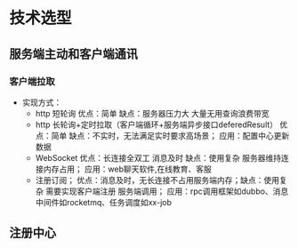 # 技术选型

## 服务端主动和客户端通讯

### 客户端拉取

- 实现方式： 
  - http 短轮询  优点：简单 缺点：服务器压力大 大量无用查询浪费带宽
  - http 长轮询+定时拉取（客户端循环+服务端异步接口deferedResult）  优点：简单  缺点：不实时，无法满足实时要求高场景； 应用：配置中心更新数据
  - WebSocket   优点：长连接全双工 消息及时  缺点：使用复杂 服务器维持连接内存占用； 应用：web聊天软件,在线教育、客服
  - 注册订阅； 优点：消息及时，无长连接不占用服务端内存；缺点：使用复杂 需要实现客户端注册 服务端调用； 应用：rpc调用框架如dubbo、消息中间件如rocketmq、任务调度如xx-job

## 注册中心

